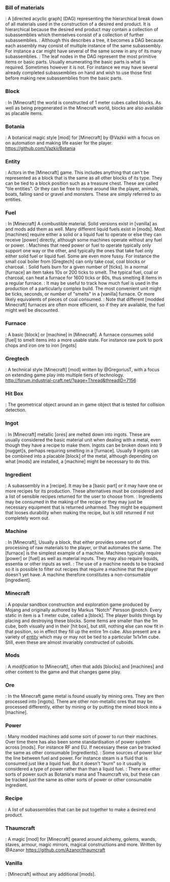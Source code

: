 ### Bill of materials
 : A [directed acyclic graph] (DAG) representing the hierarchical break down
 of all materials used in the construction of a desired end product. It is 
 hierarchical because the desired end product may contain a collection of
 subassemblies which themselves consist of a collection of further
 subassemblies.
 : Although this describes a tree, it becomes a DAG because each assembly may 
 consist of multiple instance of the same subassembly. For instance a car
 might have several of the same screw in any of its many subassemblies.
 : The leaf nodes in the DAG represent the most primitive items or basic
 parts. Usually enumerating the basic parts is what is required. Sometimes
 however it is not. For instance we may have several already completed subassemblies on hand and wish to use those first before making new
 subassemblies from the basic parts.

### Block
 : In [Minecraft] the world is constructed of 1 meter cubes called blocks.
 As well as being pregenerated in the Minecraft world, blocks are also 
 available as placable items.
 
### Botania
 : A botanical magic style [mod] for [Minecraft] by @Vazkii with a focus on
 on automation and making life easier for the player.
 https://github.com/Vazkii/Botania

### Entity
 : Actors in the [Minecraft] game. This includes anything that can't be
 represented as a block that is the same as all other blocks of its type. They
 can be tied to a block position such as a treasure chest. These are called
 "tile entities". Or they can be free to move around like the player, animals,
 boats, falling sand or gravel and monsters. These are simply referred to as 
 entities.

### Fuel
 : In [Minecraft] A combustible material. Solid versions exist in [vanilla]
 as and mods add them as well. Many different liquid fuels exist in [mods].
 Most [machines] require either a solid or a liquid fuel to operate or else
 they  can receive [power] directly, although some machines operate without
 any fuel or power.
 : Machines that need power or fuel to operate typically only support one way 
 or the other, and typically the ones that take fuel only either solid fuel
 or liquid fuel. Some are even more fussy. For instance the small coal 
 boiler from [Gregtech] can only take coal, coal blocks or charcoal.
 : Solid fuels burn for a given number of [ticks]. In a normal [furnace] an 
 item takes 10s or 200 ticks to smelt. The typical fuel, coal or charcoal,
 can heat a furnace for 1600 ticks or 80s, thus smelting 8 items in a regular
 furnace.
 : It may be useful to track how much fuel is used in the production of a
 particularly complex build. The most convenient unit might be ticks, seconds,
 or number of "smelts" in a [vanilla] furnace. Or more likely equivalents of
 pieces of coal consumed.
 : Note that different [modded Minecraft] furnaces are often more efficient,
 so if they are available, the fuel might well be discounted.
 
### Furnace
 : A basic [block] or [machine] in [Minecraft]. A furnace consumes solid
 [fuel]  to smelt items into a more usable state. For instance raw pork to
 pork chops and iron ore to iron [ingots]

### Gregtech
 : A technical style [Minecraft] [mod] written by @GregoriusT, with a focus on
 extending game play into multiple tiers of technology.
 http://forum.industrial-craft.net/?page=Thread&threadID=7156

### Hit Box
 : The geometrical object around an in game object that is tested for 
 collision detection.

### Ingot
 : In [Minecraft] metallic [ores] are melted down into ingots. These are 
 usually considered the basic material unit when dealing with a metal, even 
 though they have a recipe to make them. Ingots can be broken down into 9
 [nugget]s, perhaps requiring smelting in a [furnace]. Usually 9 ingots can be
 combined into a placable [block] of the metal, although depending on what
 [mods] are installed, a [machine] might be necessary to do this.

### Ingredient
 : A subassembly in a [recipe]. It may be a [basic part] or it may have one or
 more recipes for its production. These alternatives must be considered and
 a list of sensible recipes returned for the user to choose from.
 : Ingredients may be consumed in the making of the recipe or they may just be
 necessary equipment that is returned unharmed. They might be equipment that
 looses durability when making the recipe, but is still returned if not
 completely worn out.

### Machine
 : In [Minecraft], Usually a block, that either provides some sort of
 processing of raw materials to the player, or that automates the same. The 
 [furnace] is the simplest example of a machine. Machines typically require
 [power] or [fuel] as  well as material inputs. They may also require liquids,
 essentia or other inputs as well.
 : The use of a machine needs to be tracked so it is possible to filter out
 recipes that require a machine that the player doesn't yet have. A machine
 therefore constitutes a non-consumable [ingredient].

### Minecraft
 : A popular sandbox construction and exploration game produced by Mojang and 
 originally authored by Markus "Notch" Persson @notch. Every static in item
 is a 1 meter cube, called a [block]. The player builds things by placing and 
 destroying these blocks. Some items are smaller than the 1m cube, both 
 visually and in their [hit box], but still, nothing else can now fit in that
 position, so in effect they fill up the entire 1m cube. Also present are a
 variety of [entity](entities) which may or may not be tied to a particular
 1x1x1m cube. Still, even these are almost invariably constructed of cuboids.

### Mods
 : A *modification* to [Minecraft], often that adds [blocks] and [machines]
 and other content to the game and that changes game play.

### Ore
 : In the Minecraft game metal is found usually by mining ores. They are then
 processed into [ingots]. There are other non-metallic ores that may be
 processed differently, either by mining or by putting the mined block into a
 [machine].
 
### Power
 : Many modded machines add some sort of power to run their machines. Over
 time there has also been some standardisation of power system across [mods].
 For instance RF and EU. If necessary these can be tracked the same as other
 consumable [ingredients].
 : Some sources of power blur the line between fuel and power. For instance
 steam is a fluid that is consumed just like a liquid fuel. But it doesn't
 "burn" so it usually is considered a type of power rather than than a liquid
 fuel.
 : There are other sorts of power such as Botania's mana and Thaumcraft vis,
 but these can be tracked just the same as other sorts of power or other
 consumable ingredient.
 
### Recipe
 : A list of subassemblies that can be put together to make a desired end
 product.
 
### Thaumcraft
 : A magic [mod] for [Minecraft] geared around alchemy, golems, wands, staves,
 armour, magic mirrors, magical constructions and more. Written by @Azanor
 https://github.com/Azanor/thaumcraft
 
### Vanilla
 : [Minecraft] without any additional [mods].
